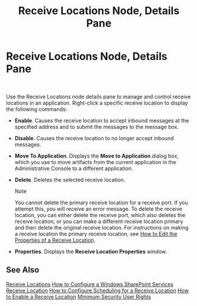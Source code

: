 ﻿---
title: Receive Locations Node, Details Pane
TOCTitle: Receive Locations Node, Details Pane
ms:assetid: f5ff03ed-9000-4ef4-80cf-dc7545bae7af
ms:mtpsurl: https://msdn.microsoft.com/en-us/library/Aa561961(v=BTS.80)
ms:contentKeyID: 51533469
ms.date: 08/30/2017
mtps_version: v=BTS.80
f1_keywords:
- bts10.admin.resultsobject.receivelocation
---

# Receive Locations Node, Details Pane

 

Use the Receive Locations node details pane to manage and control receive locations in an application. Right-click a specific receive location to display the following commands:

  - **Enable**. Causes the receive location to accept inbound messages at the specified address and to submit the messages to the message box.

  - **Disable**. Causes the receive location to no longer accept inbound messages.

  - **Move To Application**. Displays the **Move to Application** dialog box, which you use to move artifacts from the current application in the Administrative Console to a different application.

  - **Delete**. Deletes the selected receive location.
    

    > [!NOTE]
    > <P>You cannot delete the primary receive location for a receive port. If you attempt this, you will receive an error message. To delete the receive location, you can either delete the receive port, which also deletes the receive location, or you can make a different receive location primary and then delete the original receive location. For instructions on making a receive location the primary receive location, see <A href="https://msdn.microsoft.com/en-us/library/aa559359(v=bts.80)">How to Edit the Properties of a Receive Location</A>.</P>



  - **Properties**. Displays the **Receive Location Properties** window.

## See Also

[Receive Locations](https://msdn.microsoft.com/en-us/library/aa578407\(v=bts.80\))  
[How to Configure a Windows SharePoint Services Receive Location](https://msdn.microsoft.com/en-us/library/aa560390\(v=bts.80\))  
[How to Configure Scheduling for a Receive Location](https://msdn.microsoft.com/en-us/library/aa559260\(v=bts.80\))  
[How to Enable a Receive Location](https://msdn.microsoft.com/en-us/library/aa561716\(v=bts.80\))  
[Minimum Security User Rights](https://msdn.microsoft.com/en-us/library/aa559845\(v=bts.80\))

